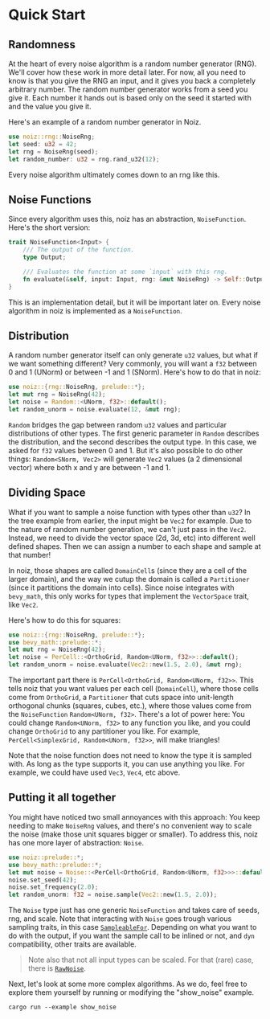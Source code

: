 # Quick Start

## Randomness

At the heart of every noise algorithm is a random number generator (RNG).
We'll cover how these work in more detail later.
For now, all you need to know is that you give the RNG an input, and it gives you back a completely arbitrary number.
The random number generator works from a seed you give it.
Each number it hands out is based only on the seed it started with and the value you give it.

Here's an example of a random number generator in Noiz.

```rust
use noiz::rng::NoiseRng;
let seed: u32 = 42;
let rng = NoiseRng(seed);
let random_number: u32 = rng.rand_u32(12);
```

Every noise algorithm ultimately comes down to an rng like this.

## Noise Functions

Since every algorithm uses this, noiz has an abstraction, `NoiseFunction`.
Here's the short version:

```rust
trait NoiseFunction<Input> {
    /// The output of the function.
    type Output;

    /// Evaluates the function at some `input` with this rng.
    fn evaluate(&self, input: Input, rng: &mut NoiseRng) -> Self::Output;
}
```

This is an implementation detail, but it will be important later on.
Every noise algorithm in noiz is implemented as a `NoiseFunction`.

## Distribution

A random number generator itself can only generate `u32` values, but what if we want something different?
Very commonly, you will want a `f32` between 0 and 1 (UNorm) or between -1 and 1 (SNorm).
Here's how to do that in noiz:

```rust
use noiz::{rng::NoiseRng, prelude::*};
let mut rng = NoiseRng(42);
let noise = Random::<UNorm, f32>::default();
let random_unorm = noise.evaluate(12, &mut rng);
```

`Random` bridges the gap between random `u32` values and particular distributions of other types.
The first generic parameter in `Random` describes the distribution, and the second describes the output type.
In this case, we asked for `f32` values between 0 and 1.
But it's also possible to do other things: `Random<SNorm, Vec2>` will generate `Vec2` values (a 2 dimensional vector) where both x and y are between -1 and 1.

## Dividing Space

What if you want to sample a noise function with types other than `u32`?
In the tree example from earlier, the input might be `Vec2` for example.
Due to the nature of random number generation, we can't just pass in the `Vec2`.
Instead, we need to divide the vector space (2d, 3d, etc) into different well defined shapes.
Then we can assign a number to each shape and sample at that number!

In noiz, those shapes are called `DomainCell`s (since they are a cell of the larger domain),
and the way we cutup the domain is called a `Partitioner` (since it partitions the domain into cells).
Since noise integrates with `bevy_math`, this only works for types that implement the `VectorSpace` trait, like `Vec2`.

Here's how to do this for squares:

```rust
use noiz::{rng::NoiseRng, prelude::*};
use bevy_math::prelude::*;
let mut rng = NoiseRng(42);
let noise = PerCell::<OrthoGrid, Random<UNorm, f32>>::default();
let random_unorm = noise.evaluate(Vec2::new(1.5, 2.0), &mut rng);
```

The important part there is `PerCell<OrthoGrid, Random<UNorm, f32>>`.
This tells noiz that you want values per each cell (`DomainCell`),
where those cells come from `OrthoGrid`, a `Partitioner` that cuts space into unit-length orthogonal chunks (squares, cubes, etc.),
where those values come from the `NoiseFunction` `Random<UNorm, f32>`.
There's a lot of power here: You could change `Random<UNorm, f32>` to any function you like, and you could change `OrthoGrid` to any partitioner you like.
For example, `PerCell<SimplexGrid, Random<UNorm, f32>>`, will make triangles!

Note that the noise function does not need to know the type it is sampled with.
As long as the type supports it, you can use anything you like.
For example, we could have used `Vec3`, `Vec4`, etc above.

## Putting it all together

You might have noticed two small annoyances with this approach:
You keep needing to make `NoiseRng` values, and there's no convenient way to scale the noise (make those unit squares bigger or smaller).
To address this, noiz has one more layer of abstraction: `Noise`.

```rust
use noiz::prelude::*;
use bevy_math::prelude::*;
let mut noise = Noise::<PerCell<OrthoGrid, Random<UNorm, f32>>>::default();
noise.set_seed(42);
noise.set_frequency(2.0);
let random_unorm: f32 = noise.sample(Vec2::new(1.5, 2.0));
```

The `Noise` type just has one generic `NoiseFunction` and takes care of seeds, rng, and scale.
Note that interacting with `Noise` goes trough various sampling traits, in this case [`SampleableFor`](https://docs.rs/noiz/latest/noiz/trait.SampleableFor.html).
Depending on what you want to do with the output, if you want the sample call to be inlined or not, and `dyn` compatibility, other traits are available.

> Note also that not all input types can be scaled.
For that (rare) case, there is [`RawNoise`](https://docs.rs/noiz/latest/noiz/struct.RawNoise.html).

Next, let's look at some more complex algorithms.
As we do, feel free to explore them yourself by running or modifying the "show_noise" example.

```txt
cargo run --example show_noise
```

